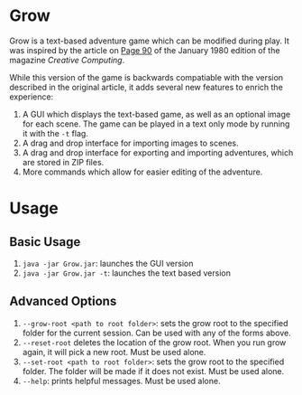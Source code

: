 # Grow
Grow is a text-based adventure game which can be modified during play. It was inspired by the article on [Page 90](https://archive.org/stream/creativecomputing-1980-01/Creative_Computing_v06_n01_1980_Jan?ui=embed#page/n93/mode/1up) of the January 1980 edition of the magazine *Creative Computing*.

While this version of the game is backwards compatiable with the version described in the original article, it adds several new features to enrich the experience:

1. A GUI which displays the text-based game, as well as an optional image for each scene. The game can be played in a text only mode by running it with the `-t` flag.
2. A drag and drop interface for importing images to scenes.
3. A drag and drop interface for exporting and importing adventures, which are stored in ZIP files.
2. More commands which allow for easier editing of the adventure.

# Usage
## Basic Usage

1. `java -jar Grow.jar`: launches the GUI version
1. `java -jar Grow.jar -t`: launches the text based version

## Advanced Options

1. `--grow-root <path to root folder>`: sets the grow root to the specified folder for the current session. Can be used with any of the forms above.
2. `--reset-root` deletes the location of the grow root. When you run grow again, it will pick a new root. Must be used alone.
3. `--set-root <path to root folder>`: sets the grow root to the specified folder. The folder will be made if it does not exist. Must be used alone.
4. `--help`: prints helpful messages. Must be used alone.
